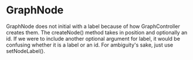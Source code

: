 # GraphNode
GraphNode does not initial with a label because of how GraphController creates them. The createNode() method takes in position and optionally an id. If we were to include another optional argument for label, it would be confusing whether it is a label or an id. For ambiguity's sake, just use setNodeLabel().